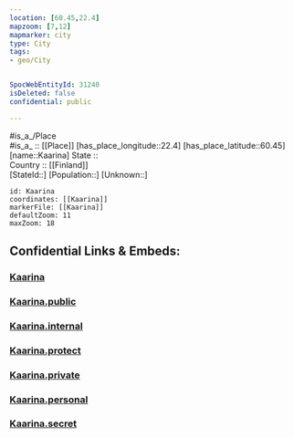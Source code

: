```yaml
---
location: [60.45,22.4] 
mapzoom: [7,12] 
mapmarker: city 
type: City
tags:
- geo/City


SpocWebEntityId: 31240
isDeleted: false
confidential: public

---
```

#is_a_/Place  
#is_a_ :: [[Place]] 
[has_place_longitude::22.4] 
[has_place_latitude::60.45] 
[name::Kaarina] 
State ::  
Country :: [[Finland]]  
[StateId::] 
[Population::] 
[Unknown::] 


```leaflet
id: Kaarina
coordinates: [[Kaarina]] 
markerFile: [[Kaarina]] 
defaultZoom: 11 
maxZoom: 18
```


## Confidential Links & Embeds: 

### [Kaarina](/_Standards/Earth/Continent/Europe/Europe~North/Finland/Provinces~Finland/Western_Finland/counties~Western_Finland/Finland_Proper/City/Kaarina.md) 

### [Kaarina.public](/_public/Earth/Continent/Europe/Europe~North/Finland/Provinces~Finland/Western_Finland/counties~Western_Finland/Finland_Proper/City/Kaarina.public.md) 

### [Kaarina.internal](/_internal/Earth/Continent/Europe/Europe~North/Finland/Provinces~Finland/Western_Finland/counties~Western_Finland/Finland_Proper/City/Kaarina.internal.md) 

### [Kaarina.protect](/_protect/Earth/Continent/Europe/Europe~North/Finland/Provinces~Finland/Western_Finland/counties~Western_Finland/Finland_Proper/City/Kaarina.protect.md) 

### [Kaarina.private](/_private/Earth/Continent/Europe/Europe~North/Finland/Provinces~Finland/Western_Finland/counties~Western_Finland/Finland_Proper/City/Kaarina.private.md) 

### [Kaarina.personal](/_personal/Earth/Continent/Europe/Europe~North/Finland/Provinces~Finland/Western_Finland/counties~Western_Finland/Finland_Proper/City/Kaarina.personal.md) 

### [Kaarina.secret](/_secret/Earth/Continent/Europe/Europe~North/Finland/Provinces~Finland/Western_Finland/counties~Western_Finland/Finland_Proper/City/Kaarina.secret.md)

